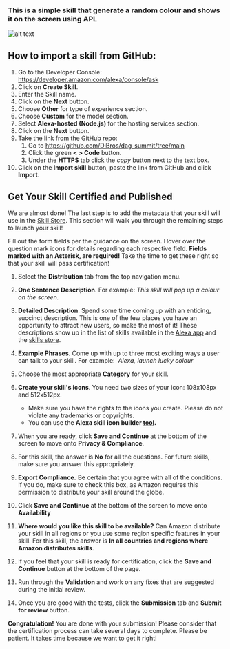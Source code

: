 ### This is a simple skill that generate a random colour and shows it on the screen using APL
![alt text](https://m.media-amazon.com/images/G/01/mobile-apps/dex/alexa/alexa-skills-kit/tutorials/quiz-game/header._TTH_.png)

## How to import a skill from GitHub:

1. Go to the Developer Console: https://developer.amazon.com/alexa/console/ask
2. Click on **Create Skill**.
3. Enter the Skill name.
4. Click on the **Next** button.
5. Choose **Other** for type of experience section.
6. Choose **Custom** for the model section.
7. Select **Alexa-hosted (Node.js)** for the hosting services section.
8. Click on the **Next** button.
9. Take the link from the GitHub repo:
    1. Go to https://github.com/DiBros/dag_summit/tree/main
    2. Click the green **< > Code** button.
    3. Under the **HTTPS** tab click the *copy* button next to the text box.
10. Click on the **Import skill** button, paste the link from GitHub and click **Import**.

## Get Your Skill Certified and Published

We are almost done!  The last step is to add the metadata that your skill will use in the [Skill Store](http://amazon.com/skills).  This section will walk you through the remaining steps to launch your skill!

Fill out the form fields per the guidance on the screen. Hover over the question mark icons for details regarding each respective field. **Fields marked with an Asterisk, are required!** Take the time to get these right so that your skill will pass certification!

1. Select the **Distribution** tab from the top navigation menu.
2. **One Sentence Description**. For example: *This skill will pop up a colour on the screen.*
3. **Detailed Description**. Spend some time coming up with an enticing, succinct description. This is one of the few places you have an opportunity to attract new users, so make the most of it! These descriptions show up in the list of skills available in the [Alexa app](http://alexa.amazon.com/spa/index.html#skills) and the [skills store](http://www.amazon.com/skills).
4. **Example Phrases**. Come up with up to three most exciting ways a user can talk to your skill. For example:  *Alexa, launch lucky colour*
5. Choose the most appropriate **Category** for your skill.
6. **Create your skill's icons**. You need two sizes of your icon: 108x108px and 512x512px.

    *  Make sure you have the rights to the icons you create. Please do not violate any trademarks or copyrights.
    *  You can use the **Alexa skill icon builder [tool](https://developer.amazon.com/docs/tools/icon-builder.html).**

7. When you are ready, click **Save and Continue** at the bottom of the screen to move onto **Privacy & Compliance**.
8. For this skill, the answer is **No** for all the questions. For future skills, make sure you answer this appropriately.
9. **Export Compliance.** Be certain that you agree with all of the conditions. If you do, make sure to check this box, as Amazon requires this permission to distribute your skill around the globe.  
10. Click **Save and Continue** at the bottom of the screen to move onto **Availability**
11. **Where would you like this skill to be available?** Can Amazon distribute your skill in all regions or you use some region specific features in your skill. For this skill, the answer is **In all countries and regions where Amazon distributes skills**.
12. If you feel that your skill is ready for certification, click the **Save and Continue** button at the bottom of the page.
13. Run through the **Validation** and work on any fixes that are suggested during the initial review.
14. Once you are good with the tests, click the **Submission** tab and **Submit for review** button.

**Congratulation!** You are done with your submission! Please consider that the certification process can take several days to complete. Please be patient. It takes time because we want to get it right!
